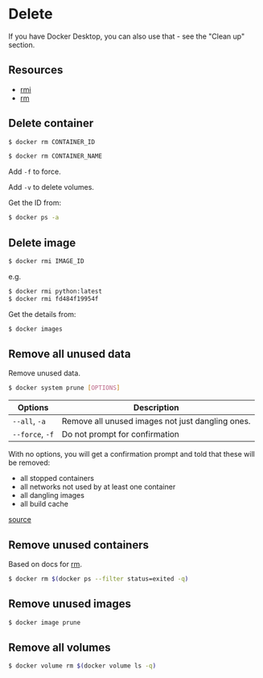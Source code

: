 # Delete

If you have Docker Desktop, you can also use that - see the "Clean up" section.


## Resources

- [rmi](https://docs.docker.com/engine/reference/commandline/rmi/)
- [rm](https://docs.docker.com/engine/reference/commandline/rm/)


## Delete container

```sh
$ docker rm CONTAINER_ID
```

```sh
$ docker rm CONTAINER_NAME
```

Add `-f` to force.

Add `-v` to delete volumes.

Get the ID from:

```sh
$ docker ps -a
```


## Delete image

```sh
$ docker rmi IMAGE_ID
```

e.g.

```sh
$ docker rmi python:latest
$ docker rmi fd484f19954f
```

Get the details from:

```sh
$ docker images
```


## Remove all unused data

Remove unused data.

```sh
$ docker system prune [OPTIONS]
```

| Options      | Description                                      |
| ------------ | ------------------------------------------------ |
| `--all`, `-a`   | Remove all unused images not just dangling ones. |
| `--force`, `-f` | Do not prompt for confirmation                   |

With no options, you will get a confirmation prompt and told that these will be removed:

- all stopped containers
- all networks not used by at least one container
- all dangling images
- all build cache

[source](https://docs.docker.com/engine/reference/commandline/system_prune/)


## Remove unused containers

Based on docs for [rm][].

``` sh
$ docker rm $(docker ps --filter status=exited -q)
```

[rm]: https://docs.docker.com/engine/reference/commandline/rm/


## Remove unused images

```sh
$ docker image prune
```


## Remove all volumes

```sh
$ docker volume rm $(docker volume ls -q)
```
